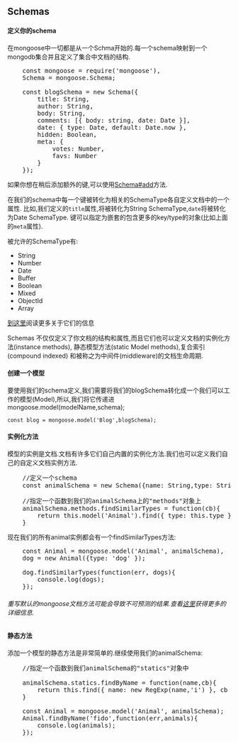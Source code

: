 ## Schemas

#### 定义你的schema
在mongoose中一切都是从一个Schma开始的.每一个schema映射到一个mongodb集合并且定义了集合中文档的结构.

<pre>
	const mongoose = require('mongoose'),
	Schema = mongoose.Schema;

	const blogSchema = new Schema({
		title: String,
		author: String,
		body: String,
		comments: [{ body: string, date: Date }],
		date: { type: Date, default: Date.now },
		hidden: Boolean,
		meta: {
			votes: Number,
			favs: Number
		}
	});
</pre>
如果你想在稍后添加额外的键,可以使用[Schema#add](#)方法.

在我们的schema中每一个键被转化为相关的SchemaType各自定义文档中的一个属性.
比如,我们定义的`title`属性,将被转化为String SchemaType,`date`将被转化为Date SchemaType.
键可以指定为嵌套的包含更多的key/type的对象(比如上面的`meta`属性).

被允许的SchemaType有:

* String
* Number
* Date
* Buffer
* Boolean
* Mixed
* ObjectId
* Array

[到这里](#)阅读更多关于它们的信息

Schemas 不仅仅定义了你文档的结构和属性,而且它们也可以定义文档的实例化方法(instance methods), 静态模型方法(static Model methods),复合索引(compound indexed) 和被称之为中间件(middleware)的文档生命周期.

#### 创建一个模型

要使用我们的schema定义,我们需要将我们的blogSchema转化成一个我们可以工作的模型(Model),所以,我们将它传递进mongoose.model(modelName,schema);

`
	const blog = mongoose.model('Blog',blogSchema);
`

#### 实例化方法

模型的实例是文档.文档有许多它们自己内置的实例化方法.我们也可以定义我们自己的自定义文档实例方法.

<pre>
	//定义一个schema
	const animalSchema = new Schema({name: String,type: String});

	//指定一个函数到我们的animalSchema上的"methods"对象上
	animalSchema.methods.findSimilarTypes = function(cb){
		return this.model('Animal').find({ type: this.type },cb);
	}
</pre>

现在我们的所有animal实例都会有一个findSimilarTypes方法:
<pre>
	const Animal = mongoose.model('Animal', animalSchema),
	dog = new Animal({type: 'dog' });

	dog.findSimilarTypes(function(err, dogs){
		console.log(dogs);
	});
</pre>
###### 重写默认的mongoose文档方法可能会导致不可预测的结果.查看[这里](#)获得更多的详细信息.

#### 静态方法

添加一个模型的静态方法是非常简单的.继续使用我们的animalSchema:

<pre>
	//指定一个函数到我们animalSchema的"statics"对象中

	animalSchema.statics.findByName = function(name,cb){
		return this.find({ name: new RegExp(name,'i') }, cb );
	}

	const Animal = mongoose.model('Animal', animalSchema);
	Animal.findByName('fido',function(err,animals){
		console.log(animals);	
	});
</pre>



